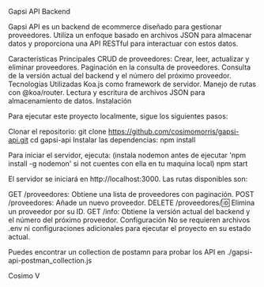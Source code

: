 Gapsi API Backend

Gapsi API es un backend de ecommerce diseñado para gestionar proveedores. Utiliza un enfoque basado en archivos JSON para almacenar datos y proporciona una API RESTful para interactuar con estos datos.

Características Principales
CRUD de proveedores: Crear, leer, actualizar y eliminar proveedores.
Paginación en la consulta de proveedores.
Consulta de la versión actual del backend y el número del próximo proveedor.
Tecnologías Utilizadas
Koa.js como framework de servidor.
Manejo de rutas con @koa/router.
Lectura y escritura de archivos JSON para almacenamiento de datos.
Instalación

Para ejecutar este proyecto localmente, sigue los siguientes pasos:

Clonar el repositorio:
git clone https://github.com/cosimomorris/gapsi-api.git
cd gapsi-api
Instalar las dependencias:
npm install

Para iniciar el servidor, ejecuta:
(instala nodemon antes de ejecutar 'npm install -g nodemon' si not cuentes con ella en tu maquina local)
npm start

El servidor se iniciará en http://localhost:3000. Las rutas disponibles son:

GET /proveedores: Obtiene una lista de proveedores con paginación.
POST /proveedores: Añade un nuevo proveedor.
DELETE /proveedores/:id: Elimina un proveedor por su ID.
GET /info: Obtiene la versión actual del backend y el número del próximo proveedor.
Configuración
No se requieren archivos .env ni configuraciones adicionales para ejecutar el proyecto en su estado actual.

Puedes encontrar un collection de postamn para probar los API en ./gapsi-api-postman_collection.js

Cosimo V
